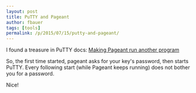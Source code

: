 ```yaml
---
layout: post
title: PuTTY and Pageant
author: fbauer
tags: [tools]
permalink: /p/2015/07/15/putty-and-pageant/
---
```


I found a treasure in PuTTY docs: [Making Pageant run another program](http://the.earth.li/~sgtatham/putty/0.64/htmldoc/Chapter9.html#pageant-cmdline-command)

So, the first time started, pageant asks for your key's password, then starts PuTTY. Every following start (while Pageant keeps running) does not bother you for a password.

Nice!
